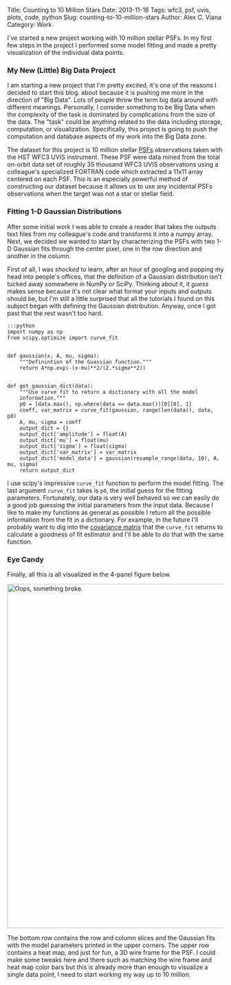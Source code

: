 Title: Counting to 10 Million Stars
Date: 2013-11-18
Tags: wfc3, psf, uvis, plots, code, python
Slug: counting-to-10-million-stars
Author: Alex C. Viana
Category: Work

I've started a new project working with 10 million stellar PSFs. In my first few steps in the project I performed some model fitting and made a pretty visualization of the individual data points.

### My New (Little) Big Data Project

I am starting a new project that I'm pretty excited, it's one of the reasons I decided to start this blog. about because it is pushing me more in the direction of "Big Data". Lots of people throw the term big data around with different meanings. Personally, I consider something to be Big Data when the complexity of the task is dominated by complications from the size of the data. The "task" could be anything related to the data including storage, computation, or visualization. Specifically, this project is going to push the computation and database aspects of my work into the Big Data zone.

The dataset for this project is 10 million stellar [PSFs](http://en.wikipedia.org/wiki/Point_spread_function) observations taken with the HST WFC3 UVIS instrument. These PSF were data mined from the total on-orbit data set of roughly 35 thousand WFC3 UVIS observations using a colleague's specialized FORTRAN code which extracted a 11x11 array centered on each PSF. This is an especially powerful method of constructing our dataset because it allows us to use any incidental PSFs observations when the target was not a star or stellar field.

### Fitting 1-D Gaussian Distributions 

After some initial work I was able to create a reader that takes the outputs text files from my colleague's code and transforms it into a numpy array. Next, we decided we wanted to start by characterizing the PSFs with two 1-D Gaussian fits through the center pixel, one in the row direction and another in the column.

First of all, I was _shocked_ to learn, after an hour of googling and popping my head into people's offices, that the definition of a Gaussian distribution isn't tucked away somewhere in NumPy or SciPy. Thinking about it, it _guess_ makes sense because it's not clear what format your inputs and outputs should be, but I'm still a little surprised that all the tutorials I found on this subject began with defining the Gaussian distribution. Anyway, once I got past that the rest wasn't too hard. 

    :::python
    import numpy as np
    from scipy.optimize import curve_fit


    def gaussian(x, A, mu, sigma):
        """Definintion of the Guassian function."""
        return A*np.exp(-(x-mu)**2/(2.*sigma**2))


    def get_gaussian_dict(data):
        """Use curve fit to return a dictionary with all the model 
        information."""
        p0 = [data.max(), np.where(data == data.max())[0][0], 1]
        coeff, var_matrix = curve_fit(gaussian, range(len(data)), data, p0)
        A, mu, sigma = coeff
        output_dict = {}
        output_dict['amplitude'] = float(A)
        output_dict['mu'] = float(mu)
        output_dict['sigma'] = float(sigma)
        output_dict['var_matrix'] = var_matrix
        output_dict['model_data'] = gaussian(resample_range(data, 10), A, mu, sigma)
        return output_dict

I use scipy's impressive `curve_fit` function to perform the model fitting. The last argument `curve_fit` takes is `p0`, the initial guess for the fitting parameters. Fortunately, our data is very well behaved so we can easily do a good job guessing the initial parameters from the input data. Because I like to make my functions as general as possible I return all the possible information from the fit in a dictionary. For example, in the future I'll probably want to dig into the [covariance matrix](http://en.wikipedia.org/wiki/Covariance_matrix) that the `curve_fit` returns to calculate a goodness of fit estimator and I'll be able to do that with the same function. 

### Eye Candy

Finally, all this is all visualized in the 4-panel figure below.

<img style="width: 800px; max-width: 100%; height: auto;" alt="Oops, something broke." src="/images/psf-4-panel-view.png" />

The bottom row contains the row and column slices and the Gaussian fits with the model parameters printed in the upper corners. The upper row contains a heat map, and just for fun, a 3D wire frame for the PSF. I could make some tweaks here and there such as matching the wire frame and heat map color bars but this is already more than enough to visualize a single data point, I need to start working my way up to 10 million.